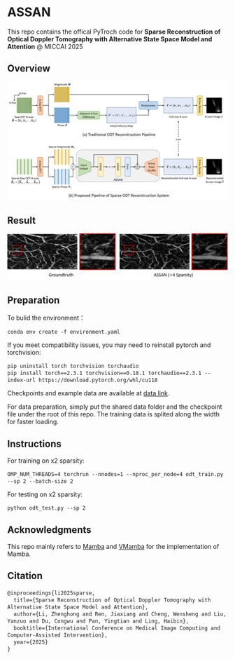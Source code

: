 # ASSAN
This repo contains the offical PyTroch code for **Sparse Reconstruction of Optical Doppler Tomography with Alternative State Space Model and Attention** @ MICCAI 2025

## Overview
<img title="Overview" alt="Overview" src="figures/pipeline.png">

## Result
<img title="Result" alt="Result" src="figures/result.png">

## Preparation

To bulid the environment：
```
conda env create -f environment.yaml
```

If you meet compatibility issues, you may need to reinstall pytorch and torchvision:

```
pip uninstall torch torchvision torchaudio
pip install torch==2.3.1 torchvision==0.18.1 torchaudio==2.3.1 --index-url https://download.pytorch.org/whl/cu118
```

Checkpoints and example data are available at [data link](https://drive.google.com/drive/folders/1UukU1JyGvZpOvjCq1umU_HyTLp1ZfUP0?usp=sharing). 

For data preparation, simply put the shared data folder and the checkpoint file under the root of this repo. The training data is splited along the width for faster loading.

## Instructions

For training on x2 sparsity:
```
OMP_NUM_THREADS=4 torchrun --nnodes=1 --nproc_per_node=4 odt_train.py --sp 2 --batch-size 2
```

For testing on x2 sparsity:

```
python odt_test.py --sp 2
```

## Acknowledgments

This repo mainly refers to [Mamba](https://github.com/state-spaces/mamba) and [VMamba](https://github.com/MzeroMiko/VMamba) for the implementation of Mamba.

## Citation

```
@inproceedings{li2025sparse,
  title={Sparse Reconstruction of Optical Doppler Tomography with Alternative State Space Model and Attention},
  author={Li, Zhenghong and Ren, Jiaxiang and Cheng, Wensheng and Liu, Yanzuo and Du, Congwu and Pan, Yingtian and Ling, Haibin},
  booktitle={International Conference on Medical Image Computing and Computer-Assisted Intervention},
  year={2025}
}
```